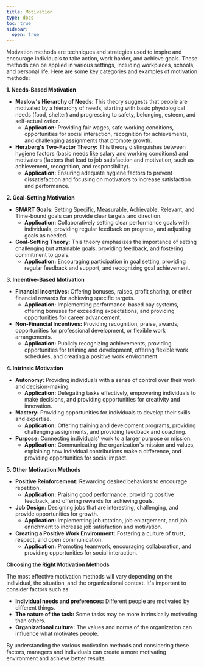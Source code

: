 ```yaml
---
title: Motivation
type: docs
toc: true
sidebar:
  open: true
---
```

Motivation methods are techniques and strategies used to inspire and encourage individuals to take action, work harder, and achieve goals. These methods can be applied in various settings, including workplaces, schools, and personal life. Here are some key categories and examples of motivation methods:

**1. Needs-Based Motivation**

*   **Maslow's Hierarchy of Needs:** This theory suggests that people are motivated by a hierarchy of needs, starting with basic physiological needs (food, shelter) and progressing to safety, belonging, esteem, and self-actualization.
    *   **Application:** Providing fair wages, safe working conditions, opportunities for social interaction, recognition for achievements, and challenging assignments that promote growth.
*   **Herzberg's Two-Factor Theory:** This theory distinguishes between hygiene factors (basic needs like salary and working conditions) and motivators (factors that lead to job satisfaction and motivation, such as achievement, recognition, and responsibility).
    *   **Application:** Ensuring adequate hygiene factors to prevent dissatisfaction and focusing on motivators to increase satisfaction and performance.

**2. Goal-Setting Motivation**

*   **SMART Goals:** Setting Specific, Measurable, Achievable, Relevant, and Time-bound goals can provide clear targets and direction.
    *   **Application:** Collaboratively setting clear performance goals with individuals, providing regular feedback on progress, and adjusting goals as needed.
*   **Goal-Setting Theory:** This theory emphasizes the importance of setting challenging but attainable goals, providing feedback, and fostering commitment to goals.
    *   **Application:** Encouraging participation in goal setting, providing regular feedback and support, and recognizing goal achievement.

**3. Incentive-Based Motivation**

*   **Financial Incentives:** Offering bonuses, raises, profit sharing, or other financial rewards for achieving specific targets.
    *   **Application:** Implementing performance-based pay systems, offering bonuses for exceeding expectations, and providing opportunities for career advancement.
*   **Non-Financial Incentives:** Providing recognition, praise, awards, opportunities for professional development, or flexible work arrangements.
    *   **Application:** Publicly recognizing achievements, providing opportunities for training and development, offering flexible work schedules, and creating a positive work environment.

**4. Intrinsic Motivation**

*   **Autonomy:** Providing individuals with a sense of control over their work and decision-making.
    *   **Application:** Delegating tasks effectively, empowering individuals to make decisions, and providing opportunities for creativity and innovation.
*   **Mastery:** Providing opportunities for individuals to develop their skills and expertise.
    *   **Application:** Offering training and development programs, providing challenging assignments, and providing feedback and coaching.
*   **Purpose:** Connecting individuals' work to a larger purpose or mission.
    *   **Application:** Communicating the organization's mission and values, explaining how individual contributions make a difference, and providing opportunities for social impact.

**5. Other Motivation Methods**

*   **Positive Reinforcement:** Rewarding desired behaviors to encourage repetition.
    *   **Application:** Praising good performance, providing positive feedback, and offering rewards for achieving goals.
*   **Job Design:** Designing jobs that are interesting, challenging, and provide opportunities for growth.
    *   **Application:** Implementing job rotation, job enlargement, and job enrichment to increase job satisfaction and motivation.
*   **Creating a Positive Work Environment:** Fostering a culture of trust, respect, and open communication.
    *   **Application:** Promoting teamwork, encouraging collaboration, and providing opportunities for social interaction.

**Choosing the Right Motivation Methods**

The most effective motivation methods will vary depending on the individual, the situation, and the organizational context. It's important to consider factors such as:

*   **Individual needs and preferences:** Different people are motivated by different things.
*   **The nature of the task:** Some tasks may be more intrinsically motivating than others.
*   **Organizational culture:** The values and norms of the organization can influence what motivates people.

By understanding the various motivation methods and considering these factors, managers and individuals can create a more motivating environment and achieve better results.


